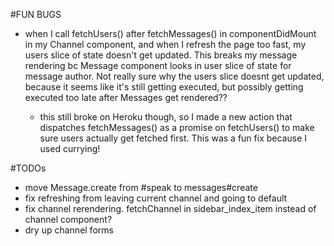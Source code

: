 #FUN BUGS
  * when I call fetchUsers() after fetchMessages() in componentDidMount in my Channel component, and when I refresh the page too fast, my users slice of state doesn't get updated. This breaks my message rendering bc Message component looks in user slice of state for message author. Not really sure why the users slice doesnt get updated, because it seems like it's still getting executed, but possibly getting executed too late after Messages get rendered??

    * this still broke on Heroku though, so I made a new action that dispatches fetchMessages() as a promise on fetchUsers() to make sure users actually get fetched first. This was a fun fix because I used currying!




#TODOs
  * move Message.create from #speak to messages#create
  * fix refreshing from leaving current channel and going to default
  * fix channel rerendering. fetchChannel in sidebar_index_item instead of channel component?
  * dry up channel forms
